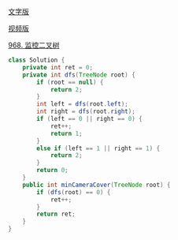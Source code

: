[文字版](https://programmercarl.com/0968.%E7%9B%91%E6%8E%A7%E4%BA%8C%E5%8F%89%E6%A0%91.html)

[视频版](https://www.bilibili.com/video/BV1SA411U75i)

[968. 监控二叉树](https://leetcode.cn/problems/binary-tree-cameras)

```Java
class Solution {
    private int ret = 0;
    private int dfs(TreeNode root) {
        if (root == null) {
            return 2;
        }
        int left = dfs(root.left);
        int right = dfs(root.right);
        if (left == 0 || right == 0) {
            ret++;
            return 1;
        }
        else if (left == 1 || right == 1) {
            return 2;
        }
        return 0;
    }
    public int minCameraCover(TreeNode root) {
        if (dfs(root) == 0) {
            ret++;
        }
        return ret;
    }
}
```